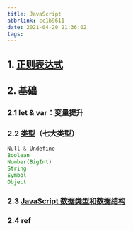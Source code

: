 ```yaml
---
title: JavaScript
abbrlink: cc1b9611
date: 2021-04-20 21:36:02
tags:
---
```


## 1. [正则表达式](https://developer.mozilla.org/zh-CN/docs/Web/JavaScript/Guide/Regular_Expressions)

## 2. 基础

### 2.1 let & var：变量提升

### 2.2 [类型](https://developer.mozilla.org/zh-CN/docs/Web/JavaScript/Data_structures)（七大类型）

```js
Null & Undefine
Boolean
Number(BigInt)
String
Symbol
Object
```

### 2.3 [JavaScript 数据类型和数据结构](https://developer.mozilla.org/zh-CN/docs/Web/JavaScript/Data_structures)

### 2.4 ref
